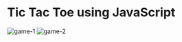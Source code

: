 # Tic Tac Toe using JavaScript

![game-1](https://user-images.githubusercontent.com/98164944/226406113-589e47f8-02e5-4368-8356-5e4ba5db4695.png)
![game-2](https://user-images.githubusercontent.com/98164944/226406134-58033e5b-0881-4da7-924a-76e24b37a92a.png)

